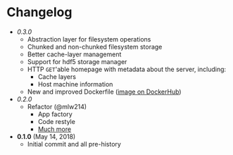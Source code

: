 # Changelog

- *0.3.0*
    - Abstraction layer for filesystem operations
    - Chunked and non-chunked filesystem storage
    - Better cache-layer management
    - Support for hdf5 storage manager
    - HTTP `GET`'able homepage with metadata about the server, including:
        - Cache layers
        - Host machine information
    - New and improved Dockerfile ([image on DockerHub](https://cloud.docker.com/u/aplbrain/repository/docker/aplbrain/bossphorus))
- *0.2.0*
    - Refactor (@mlw214)
        - App factory
        - Code restyle
        - [Much more](https://github.com/aplbrain/bossphorus/commit/50cb3b6aced9fbe83c1fee51d5c7378b0095fdd9)
- **0.1.0** (May 14, 2018)
    - Initial commit and all pre-history
